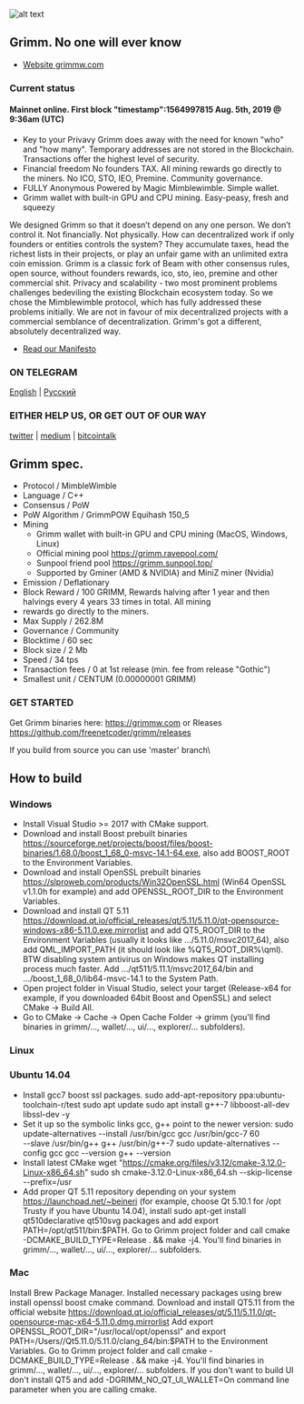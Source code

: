 
![alt text](https://i.ibb.co/vBHKqqV/logo200.png)
## Grimm. No one will ever know
- [Website grimmw.com](https://grimmw.com)
### Current status

#### Mainnet online. First block "timestamp":1564997815 Aug. 5th, 2019 @ 9:36am (UTC)


- Key to your Privavy 
Grimm does away with the need for known "who" and "how many". Temporary addresses are not stored in the Blockchain. Transactions offer the highest level of security.
- Financial freedom
No founders TAX. All mining rewards go directly to the miners. No ICO, STO, IEO, Premine. Community governance.
- FULLY Anonymous
Powered by Magic Mimblewimble. Simple wallet.
- Grimm wallet with built-in GPU and CPU mining.
Easy-peasy, fresh and squeezy

We designed Grimm so that it doesn’t depend on any one person. We don’t control it. Not financially. Not physically. How can decentralized work if only founders or entities controls the system? They accumulate taxes, head the richest lists in their projects, or play an unfair game with an unlimited extra coin emission. Grimm is a classic fork of Beam with other consensus rules, open source, without founders rewards, ico, sto, ieo, premine and other commercial shit. Privacy and scalability - two most prominent problems challenges bedeviling the existing Blockchain ecosystem today. So we chose the Mimblewimble protocol, which has fully addressed these problems initially. We are not in favour of mix decentralized projects with a commercial semblance of decentralization. Grimm's got a different, absolutely decentralized way.

- [Read our Manifesto](https://github.com/freenetcoder/Manifesto/blob/master/Manifesto.md)


### ON TELEGRAM

[English](https://t.me/grimmw) | [Русский](https://t.me/grimmwru)

### EITHER HELP US, OR GET OUT OF OUR WAY

[twitter](https://twitter.com/grimmwcom) | [medium](https://medium.com/grimmwcom) | [bitcointalk](https://bitcointalk.org)

## Grimm spec.
- Protocol / MimbleWimble
- Language / C++
- Consensus / PoW
- PoW Algorithm / GrimmPOW Equihash 150_5
- Mining
  - Grimm wallet with built-in GPU and CPU mining (MacOS, Windows, Linux)
  - Official mining pool https://grimm.ravepool.com/
  - Sunpool friend pool https://grimm.sunpool.top/
  - Supported by Gminer (AMD & NVIDIA) and MiniZ miner (Nvidia) 
- Emission / Deflationary
- Block Reward / 100 GRIMM, Rewards halving after 1 year and then halvings every 4 years 33 times in total. All mining
- rewards go directly to the miners.
- Max Supply / 262.8M
- Governance / Community
- Blocktime / 60 sec
- Block size / 2 Mb
- Speed / 34 tps
- Transaction fees / 0 at 1st release (min. fee from release "Gothic")
- Smallest unit / CENTUM (0.00000001 GRIMM)

### GET STARTED


Get Grimm binaries here: https://grimmw.com or Rleases https://github.com/freenetcoder/grimm/releases

If you build from source you can use 'master' branch\

## How to build

### Windows
- Install Visual Studio >= 2017 with CMake support.
- Download and install Boost prebuilt binaries https://sourceforge.net/projects/boost/files/boost-binaries/1.68.0/boost_1_68_0-msvc-14.1-64.exe, also add BOOST_ROOT to the Environment Variables.
- Download and install OpenSSL prebuilt binaries https://slproweb.com/products/Win32OpenSSL.html (Win64 OpenSSL v1.1.0h for example) and add OPENSSL_ROOT_DIR to the Environment Variables.
- Download and install QT 5.11 https://download.qt.io/official_releases/qt/5.11/5.11.0/qt-opensource-windows-x86-5.11.0.exe.mirrorlist and add QT5_ROOT_DIR to the Environment Variables (usually it looks like .../5.11.0/msvc2017_64), also add QML_IMPORT_PATH (it should look like %QT5_ROOT_DIR%\qml). BTW disabling system antivirus on Windows makes QT installing process much faster.
Add .../qt511/5.11.1/msvc2017_64/bin and .../boost_1_68_0/lib64-msvc-14.1 to the System Path.
- Open project folder in Visual Studio, select your target (Release-x64 for example, if you downloaded 64bit Boost and OpenSSL) and select CMake -> Build All.
- Go to CMake -> Cache -> Open Cache Folder -> grimm (you'll find binaries in grimm/..., wallet/..., ui/..., explorer/... subfolders).

### Linux
### Ubuntu 14.04
- Install gcc7 boost ssl packages.
  sudo add-apt-repository ppa:ubuntu-toolchain-r/test
  sudo apt update
  sudo apt install g++-7 libboost-all-dev libssl-dev -y
- Set it up so the symbolic links gcc, g++ point to the newer version:
  sudo update-alternatives --install /usr/bin/gcc gcc /usr/bin/gcc-7 60 \
                           --slave /usr/bin/g++ g++ /usr/bin/g++-7
  sudo update-alternatives --config gcc
  gcc --version
  g++ --version
- Install latest CMake
  wget "https://cmake.org/files/v3.12/cmake-3.12.0-Linux-x86_64.sh"
  sudo sh cmake-3.12.0-Linux-x86_64.sh --skip-license --prefix=/usr
- Add proper QT 5.11 repository depending on your system https://launchpad.net/~beineri (for example, choose Qt 5.10.1 for /opt Trusty if you have Ubuntu 14.04), install sudo apt-get install qt510declarative qt510svg packages and add export PATH=/opt/qt511/bin:$PATH.
Go to Grimm project folder and call cmake -DCMAKE_BUILD_TYPE=Release . && make -j4.
You'll find binaries in grimm/..., wallet/..., ui/..., explorer/... subfolders.

### Mac
Install Brew Package Manager.
Installed necessary packages using brew install openssl boost cmake command.
Download and install QT5.11 from the official website https://download.qt.io/official_releases/qt/5.11/5.11.0/qt-opensource-mac-x64-5.11.0.dmg.mirrorlist
Add export OPENSSL_ROOT_DIR="/usr/local/opt/openssl" and export PATH=/Users/<username>/Qt5.11.0/5.11.0/clang_64/bin:$PATH to the Environment Variables.
Go to Grimm project folder and call cmake -DCMAKE_BUILD_TYPE=Release . && make -j4.
You'll find binaries in grimm/..., wallet/..., ui/..., explorer/... subfolders.
If you don't want to build UI don't install QT5 and add -DGRIMM_NO_QT_UI_WALLET=On command line parameter when you are calling cmake.
